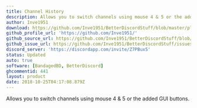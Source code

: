 ```yaml
---
title: Channel History
description: Allows you to switch channels using mouse 4 & 5 or the added GUI buttons.
author: Inve1951
download: https://github.com/Inve1951/BetterDiscordStuff/blob/master/plugins/channelHistory.plugin.js
github_profile_url: 'https://github.com/Inve1951/'
github_source_url: https://github.com/Inve1951/BetterDiscordStuff/blob/master/plugins/channelHistory.plugin.js
github_issue_url: https://github.com/Inve1951/BetterDiscordStuff/issues/
discord_server: 'https://discordapp.com/invite/Z7PBux5'
status: Updated
auto: true
software: [BandagedBD, BetterDiscord]
ghcommentid: 441
layout: product
date: 2018-10-25T04:17:08.879Z
---
```

Allows you to switch channels using mouse 4 & 5 or the added GUI buttons.